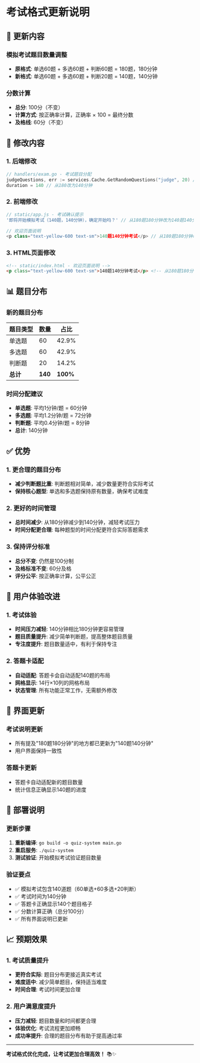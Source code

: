# 考试格式更新说明

## 📝 更新内容

### 模拟考试题目数量调整
- **原格式**: 单选60题 + 多选60题 + 判断60题 = 180题，180分钟
- **新格式**: 单选60题 + 多选60题 + 判断20题 = 140题，140分钟

### 分数计算
- **总分**: 100分（不变）
- **计算方式**: 按正确率计算，正确率 × 100 = 最终分数
- **及格线**: 60分（不变）

## 🔧 修改内容

### 1. 后端修改
```go
// handlers/exam.go - 考试题目分配
judgeQuestions, err := services.Cache.GetRandomQuestions("judge", 20) // 从60改为20
duration = 140 // 从180改为140分钟
```

### 2. 前端修改
```javascript
// static/app.js - 考试确认提示
'即将开始模拟考试（140题，140分钟），确定开始吗？' // 从180题180分钟改为140题140分钟

// 欢迎页面说明
<p class="text-yellow-600 text-sm">140题140分钟考试</p> // 从180题180分钟改为140题140分钟
```

### 3. HTML页面修改
```html
<!-- static/index.html - 欢迎页面说明 -->
<p class="text-yellow-600 text-sm">140题140分钟考试</p> <!-- 从180题180分钟改为140题140分钟 -->
```

## 📊 题目分布

### 新的题目分布
| 题目类型 | 数量 | 占比 |
|---------|------|------|
| 单选题   | 60   | 42.9% |
| 多选题   | 60   | 42.9% |
| 判断题   | 20   | 14.2% |
| **总计** | **140** | **100%** |

### 时间分配建议
- **单选题**: 平均1分钟/题 = 60分钟
- **多选题**: 平均1.2分钟/题 = 72分钟
- **判断题**: 平均0.4分钟/题 = 8分钟
- **总计**: 140分钟

## ✅ 优势

### 1. 更合理的题目分布
- **减少判断题比重**: 判断题相对简单，减少数量更符合实际考试
- **保持核心题型**: 单选和多选题保持原有数量，确保考试难度

### 2. 更好的时间管理
- **总时间减少**: 从180分钟减少到140分钟，减轻考试压力
- **时间分配更合理**: 每种题型的时间分配更符合实际答题需求

### 3. 保持评分标准
- **总分不变**: 仍然是100分制
- **及格标准不变**: 60分及格
- **评分公平**: 按正确率计算，公平公正

## 🎯 用户体验改进

### 1. 考试体验
- **时间压力减轻**: 140分钟相比180分钟更容易管理
- **题目质量提升**: 减少简单判断题，提高整体题目质量
- **专注度提升**: 题目数量适中，有利于保持专注

### 2. 答题卡适配
- **自动适配**: 答题卡会自动适配140题的布局
- **网格显示**: 14行×10列的网格布局
- **状态管理**: 所有功能正常工作，无需额外修改

## 📱 界面更新

### 考试说明更新
- 所有提及"180题180分钟"的地方都已更新为"140题140分钟"
- 用户界面保持一致性

### 答题卡更新
- 答题卡自动适配新的题目数量
- 统计信息正确显示140题的进度

## 🚀 部署说明

### 更新步骤
1. **重新编译**: `go build -o quiz-system main.go`
2. **重启服务**: `./quiz-system`
3. **测试验证**: 开始模拟考试验证题目数量

### 验证要点
- ✅ 模拟考试包含140道题（60单选+60多选+20判断）
- ✅ 考试时间为140分钟
- ✅ 答题卡正确显示140个题目格子
- ✅ 分数计算正确（总分100分）
- ✅ 所有界面说明已更新

## 📈 预期效果

### 1. 考试质量提升
- **更符合实际**: 题目分布更接近真实考试
- **难度适中**: 减少简单题目，保持适当难度
- **时间合理**: 考试时间更加合理

### 2. 用户满意度提升
- **压力减轻**: 题目数量和时间都更合理
- **体验优化**: 考试流程更加顺畅
- **成功率提升**: 合理的题目分布有助于提高通过率

---

**考试格式优化完成，让考试更加合理高效！** 📚✨